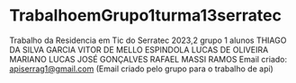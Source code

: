 # TrabalhoemGrupo1turma13serratec
Trabalho da Residencia em Tic do Serratec 2023,2 grupo 1 alunos 
THIAGO DA SILVA GARCIA 
VITOR DE MELLO ESPINDOLA 
LUCAS DE OLIVEIRA MARIANO 
LUCAS JOSÉ GONÇALVES 
RAFAEL MASSI RAMOS
Email criado: apiserrag1@gmail.com 
(Email criado pelo grupo para o trabalho de api)
